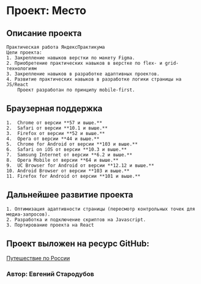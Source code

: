 # Проект: Место

## Описание проекта

    Практическая работа ЯндексПрактикума
    Цели проекта:
    1. Закрепление навыков верстки по макету Figma.
    2. Приобретение практических навыков в верстке по flex- и grid-технологиям
    3. Закрепление навыков в разработке адаптивных проектов.
    4. Развитие практических навыков в разработке логики страницы на JS/React
    	Проект разработан по принципу mobile-first.

## Браузерная поддержка

    1.  Chrome от версии **57 и выше.**
    2.  Safari от версии **10.1 и выше.**
    3.  Firefox от версии **52 и выше.**
    4.  Opera от версии **44 и выше.**
    5.  Chrome for Android от версии **103 и выше.**
    6.  Safari on iOS от версии **10.3 и выше.**
    7.  Samsung Internet от версии **6.2 и выше.**
    8.  Opera Mobile от версии **64 и выше.**
    9.  UC Browser for Android от версии **12.12 и выше.**
    10. Android Browser от версии **103 и выше.**
    11. Firefox for Android от версии **101 и выше.**

## Дальнейшее развитие проекта

    1. Оптимизация адаптивности страницы (пересмотр контрольных точек для медиа-запросов).
    2. Разработка и подключение скриптов на Javascript.
    3. Портирование проекта на React

## Проект выложен на ресурс GitHub:

[Путешествие по России](https://eugenijstarodubov.github.io/mesto-react/index.html)

### Автор: Евгений Стародубов

